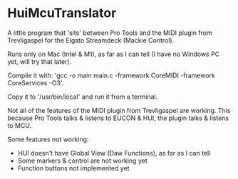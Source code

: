 # HuiMcuTranslator

A little program that 'sits' between Pro Tools and the MIDI plugin from Trevligaspel for the Elgato Streamdeck (Mackie Control).

Runs only on Mac (Intel & M1), as far as I can tell (I have no Windows PC yet, will try that later).

Compile it with: 'gcc -o main main.c -framework CoreMIDI -framework CoreServices -O3'.

Copy it to '/usr/bin/local' and run it from a terminal.

Not all of the features of the MIDI plugin from Trevligaspel are working.
This because Pro Tools talks & listens to EUCON & HUI, the plugin talks & listens to MCU.

Some features not working:

- HUI doesn't have Global View (Daw Functions), as far as I can tell
- Some markers & control are not working yet
- Function buttons not implemented yet
